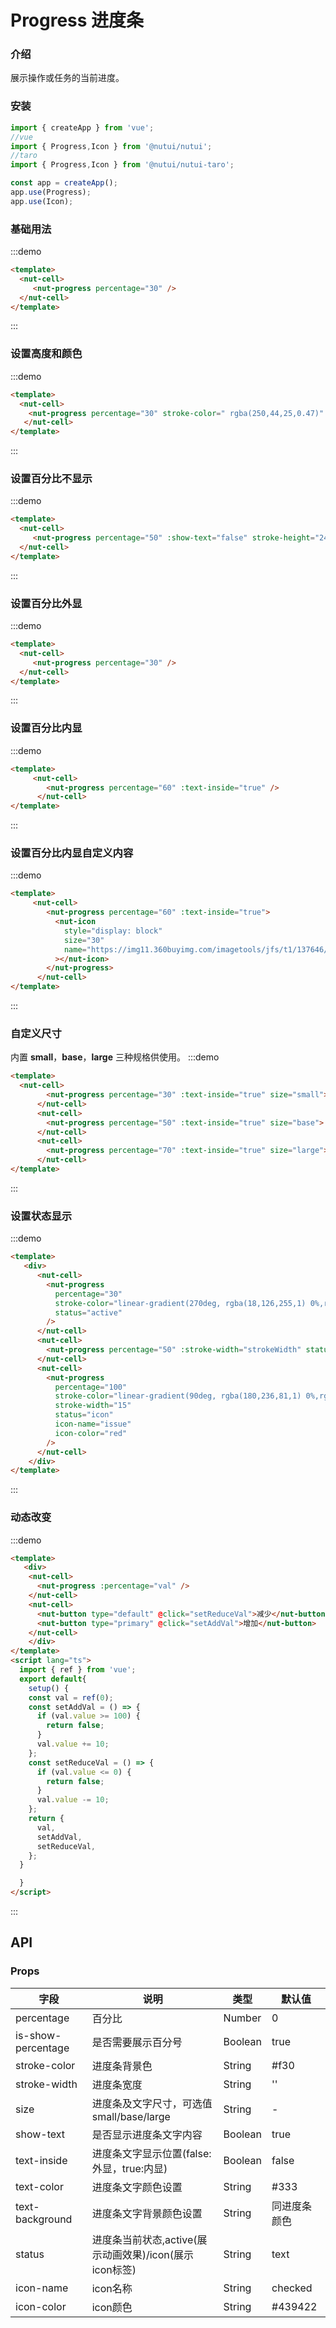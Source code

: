 # Progress 进度条

### 介绍

展示操作或任务的当前进度。

### 安装

``` javascript
import { createApp } from 'vue';
//vue
import { Progress,Icon } from '@nutui/nutui';
//taro
import { Progress,Icon } from '@nutui/nutui-taro';

const app = createApp();
app.use(Progress);
app.use(Icon);

```


### 基础用法
:::demo
```html
<template>
  <nut-cell>
     <nut-progress percentage="30" />
  </nut-cell>
</template>
```
:::
### 设置高度和颜色

:::demo
```html
<template>
  <nut-cell>
    <nut-progress percentage="30" stroke-color=" rgba(250,44,25,0.47)" stroke-width="20" text-color="red" />
   </nut-cell>
</template>
```
:::
### 设置百分比不显示
:::demo
```html
<template>
  <nut-cell>
     <nut-progress percentage="50" :show-text="false" stroke-height="24" />
  </nut-cell>
</template>
```
:::
### 设置百分比外显

:::demo
```html
<template>
  <nut-cell>
     <nut-progress percentage="30" />
  </nut-cell>
</template>
```
:::

### 设置百分比内显
:::demo
```html
<template>
     <nut-cell>
        <nut-progress percentage="60" :text-inside="true" />
      </nut-cell>
</template>
```
:::
### 设置百分比内显自定义内容
:::demo
```html
<template>
     <nut-cell>
        <nut-progress percentage="60" :text-inside="true">
          <nut-icon
            style="display: block"
            size="30"
            name="https://img11.360buyimg.com/imagetools/jfs/t1/137646/13/7132/1648/5f4c748bE43da8ddd/a3f06d51dcae7b60.png"
          ></nut-icon>
        </nut-progress>
      </nut-cell>
</template>
```
:::

### 自定义尺寸

内置 **small**，**base**，**large** 三种规格供使用。
:::demo
```html
<template>
  <nut-cell>
        <nut-progress percentage="30" :text-inside="true" size="small"> </nut-progress>
      </nut-cell>
      <nut-cell>
        <nut-progress percentage="50" :text-inside="true" size="base"> </nut-progress>
      </nut-cell>
      <nut-cell>
        <nut-progress percentage="70" :text-inside="true" size="large"> </nut-progress>
      </nut-cell>
</template>
```
:::
### 设置状态显示
:::demo
```html
<template>
   <div>
      <nut-cell>
        <nut-progress
          percentage="30"
          stroke-color="linear-gradient(270deg, rgba(18,126,255,1) 0%,rgba(32,147,255,1) 32.815625%,rgba(13,242,204,1) 100%)"
          status="active"
        />
      </nut-cell>
      <nut-cell>
        <nut-progress percentage="50" :stroke-width="strokeWidth" status="icon" />
      </nut-cell>
      <nut-cell>
        <nut-progress
          percentage="100"
          stroke-color="linear-gradient(90deg, rgba(180,236,81,1) 0%,rgba(66,147,33,1) 100%)"
          stroke-width="15"
          status="icon"
          icon-name="issue"
          icon-color="red"
        />
      </nut-cell>
    </div>
</template>
```
:::
### 动态改变
:::demo
```html
<template>
   <div>
    <nut-cell>
      <nut-progress :percentage="val" />
    </nut-cell>
    <nut-cell>
      <nut-button type="default" @click="setReduceVal">减少</nut-button>
      <nut-button type="primary" @click="setAddVal">增加</nut-button>
    </nut-cell>
    </div>
</template>
<script lang="ts">
  import { ref } from 'vue';
  export default{
    setup() {
    const val = ref(0);
    const setAddVal = () => {
      if (val.value >= 100) {
        return false;
      }
      val.value += 10;
    };
    const setReduceVal = () => {
      if (val.value <= 0) {
        return false;
      }
      val.value -= 10;
    };
    return {
      val,
      setAddVal,
      setReduceVal,
    };
  }

  }
</script>
```
:::
## API
### Props

| 字段 | 说明 | 类型 | 默认值
|----- | ----- | ----- | -----
| percentage | 百分比 | Number | 0
| is-show-percentage | 是否需要展示百分号 | Boolean | true
| stroke-color | 进度条背景色 | String | #f30
| stroke-width | 进度条宽度 | String | ''
| size | 进度条及文字尺寸，可选值small/base/large | String | -
| show-text | 是否显示进度条文字内容 | Boolean | true
| text-inside | 进度条文字显示位置(false:外显，true:内显) | Boolean | false
| text-color | 进度条文字颜色设置 | String | #333
| text-background | 进度条文字背景颜色设置 | String | 同进度条颜色
| status | 进度条当前状态,active(展示动画效果)/icon(展示icon标签) | String | text
| icon-name | icon名称 | String | checked
| icon-color | icon颜色 | String | #439422
